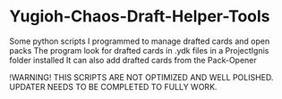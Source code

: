 # Yugioh-Chaos-Draft-Helper-Tools
Some python scripts I programmed to manage drafted cards and open packs
The program look for drafted cards in .ydk files in a ProjectIgnis folder installed
It can also add drafted cards from the Pack-Opener

!WARNING! THIS SCRIPTS ARE NOT OPTIMIZED AND WELL POLISHED. UPDATER NEEDS TO BE COMPLETED TO FULLY WORK.

